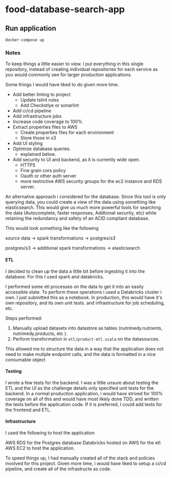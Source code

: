 # food-database-search-app


## Run application
`docker-compose up`

### Notes
To keep things a little easier to view. I put everything in this single repository, instead of creating individual repositories for each service as you would commonly see for larger production applications. 

Some things I would have liked to do given more time. 
- Add better linting to project
    - Update tslint rules
    - Add Checkstlye or sonarlint
- Add ci/cd pipeline
- Add infrastructure jobs
- Increase code coverage to 100% 
- Extract properties files to AWS
    - Create properties files for each environment
    - Store those in s3
- Add UI styling
- Optimize database queries. 
    - explained below. 
- Add security to UI and backend, as it is currently wide open. 
    - HTTPS
    - Fine grain cors policy
    - Oauth or other auth server
    - more restrictive AWS security groups for the ec2 instance and RDS server. 

An alternative approach i considered for the database. 
Since this tool is only querying data, you could create a view of the data using something like elasticsearch. 
This would give us much more powerful tools for searching the data (Autocomplete, faster responses, Addtional security, etc) while retaining the redundancy and safety of an ACID compliant database. 

This would look something like the following

source data -> spark transformations -> postgres/s3

postgres/s3 -> additional spark transformations -> elasticsearch

#### ETL

I decided to clean up the data a little bit before ingesting it into the database. For this I used spark and databricks.

I performed some etl processes on the data to get it into an easily accessible state.
To perform these operations i used a Databricks cluster i own. 
I just submitted this as a notebook. In production, this would have it's own repository, and its own unit tests. and infrastructure for job scheduling, etc. 

Steps performed:
1. Manually upload datasets into datastore as tables (nutrimedy.nutrients, nutrimedy.products, etc ). 
2. Perform transformation in `etl/product-etl.scala` on the datasources. 


This allowed me to structure the data in a way that the application does not need to make mutiple endpoint calls, and the data is formatted in a nice consumable object


#### Testing
I wrote a few tests for the backend. I was a little unsure about testing the ETL and the UI as the challenge details only specified unit tests for the backend. In a normal production application, i would have strived for 100% coverage on all of this and would have most likely done TDD, and written the tests before the application code. If it is preferred, I could add tests for the frontend and ETL. 

#### Infrastructure
I used the following to host the application

AWS RDS for the Postgres database
Databricks hosted on AWS for the etl. 
AWS EC2 to host the application. 

To speed things up, I had manually created all of the stack and policies involved for this project. Given more time, i would have liked to setup a ci/cd pipeline, and create all of the infrastructe as code. 


